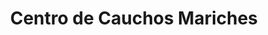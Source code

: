 ---
title: "Centro de Cauchos Mariches"
url: /caracas/centro-de-cauchos-mariches/
shop: neumáticos
---